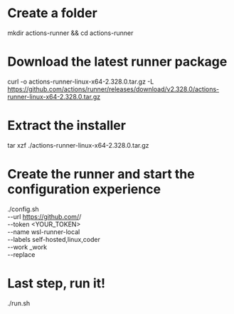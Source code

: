 
# Create a folder
mkdir actions-runner && cd actions-runner

# Download the latest runner package
curl -o actions-runner-linux-x64-2.328.0.tar.gz -L https://github.com/actions/runner/releases/download/v2.328.0/actions-runner-linux-x64-2.328.0.tar.gz

# Extract the installer
tar xzf ./actions-runner-linux-x64-2.328.0.tar.gz

# Create the runner and start the configuration experience
./config.sh \
  --url https://github.com/<USER>/<REPO> \
  --token <YOUR_TOKEN> \
  --name wsl-runner-local \
  --labels self-hosted,linux,coder \
  --work _work \
  --replace

# Last step, run it!
./run.sh